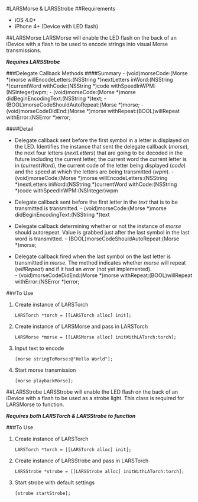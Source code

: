 #LARSMorse & LARSStrobe
##Requirements
 - iOS 4.0+
 - iPhone 4+ (Device with LED flash)

##LARSMorse
LARSMorse will enable the LED flash on the back of an iDevice with a flash to be used to encode strings into visual Morse transmissions.

***Requires LARSStrobe***

###Delegate Callback Methods
####Summary
    - (void)morseCode:(Morse *)morse willEncodeLetters:(NSString *)nextLetters inWord:(NSString *)currentWord withCode:(NSString *)code withSpeedInWPM:(NSInteger)wpm;
    - (void)morseCode:(Morse *)morse didBeginEncodingText:(NSString *)text;
    - (BOOL)morseCodeShouldAutoRepeat:(Morse *)morse;
    - (void)morseCodeDidEnd:(Morse *)morse withRepeat:(BOOL)willRepeat withError:(NSError *)error;

####Detail
 - Delegate callback sent before the first symbol in a letter is displayed on the LED.  Identifies the instance that sent the delegate callback (*morse*), the next four letters (*nextLetters*) that are going to be decoded in the future including the current letter, the current word the current letter is in (*currentWord*), the current code of the letter being displayed (*code*) and the speed at which the letters are being transmitted (*wpm*).
        - (void)morseCode:(Morse *)morse willEncodeLetters:(NSString *)nextLetters inWord:(NSString *)currentWord withCode:(NSString *)code withSpeedInWPM:(NSInteger)wpm  

 - Delegate callback sent before the first letter in the *text* that is to be transmitted is transmitted.
        - (void)morseCode:(Morse *)morse didBeginEncodingText:(NSString *)text

 - Delegate callback determining whether or not the instance of *morse* should autorepeat.  Value is grabbed just after the last symbol in the last word is transmitted.
        - (BOOL)morseCodeShouldAutoRepeat:(Morse *)morse;

 - Delegate callback fired when the last symbol on the last letter is transmitted in *morse*.  The method indicates whether *morse* will repeat (*willRepeat*) and if it had an *error* (not yet implemented).    
        - (void)morseCodeDidEnd:(Morse *)morse withRepeat:(BOOL)willRepeat withError:(NSError *)error;

    
###To Use
 1. Create instance of LARSTorch

        LARSTorch *torch = [[LARSTorch alloc] init];

 2. Create instance of LARSMorse and pass in LARSTorch

        LARSMorse *morse = [[LARSMorse alloc] initWithLATorch:torch];
    
 3. Input text to encode

        [morse stringToMorse:@"Hello World"];
    
 4. Start morse transmission

        [morse playbackMorse];

##LARSStrobe
LARSStrobe will enable the LED flash on the back of an iDevice with a flash to be used as a strobe light.  This class is required for LARSMorse to function.

***Requires both LARSTorch & LARSStrobe to function***

###To Use
 1. Create instance of LARSTorch

        LARSTorch *torch = [[LARSTorch alloc] init];

 2. Create instance of LARSStrobe and pass in LARSTorch

        LARSStrobe *strobe = [[LARSStrobe alloc] initWithLATorch:torch];
    
 3. Start strobe with default settings

        [strobe startStrobe];